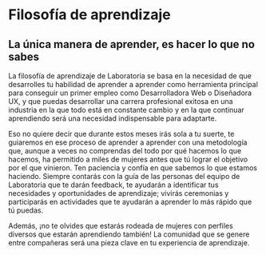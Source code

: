 # Filosofía de aprendizaje

## La única manera de aprender, es hacer lo que no sabes

La filosofía de aprendizaje de Laboratoria se basa en la necesidad de que desarrolles tu habilidad de aprender a aprender como herramienta principal para conseguir un primer empleo como Desarrolladora Web o Diseñadora UX, y que puedas desarrollar una carrera profesional exitosa en una industria en la que todo está en constante cambio y en la que continuar aprendiendo será una necesidad indispensable para adaptarte.

Eso no quiere decir que durante estos meses irás sola a tu suerte, te guiaremos en ese proceso de aprender a aprender con una metodología que, aunque a veces no comprendas del todo por qué hacemos lo que hacemos, ha permitido a miles de mujeres antes que tú lograr el objetivo por el que vinieron. Ten paciencia y confía en que sabemos lo que estamos haciendo. Siempre contarás con la guía de las personas del equipo de Laboratoria que te darán feedback, te ayudarán a identificar tus necesidades y oportunidades de aprendizaje; vivirás ceremonias y participarás en actividades que te ayudarán a aprender lo más rápido que tú puedas.

Además, ¡no te olvides que estarás rodeada de mujeres con perfiles diversos que estarán aprendiendo también! La comunidad que se genere entre compañeras será una pieza clave en tu experiencia de aprendizaje.
